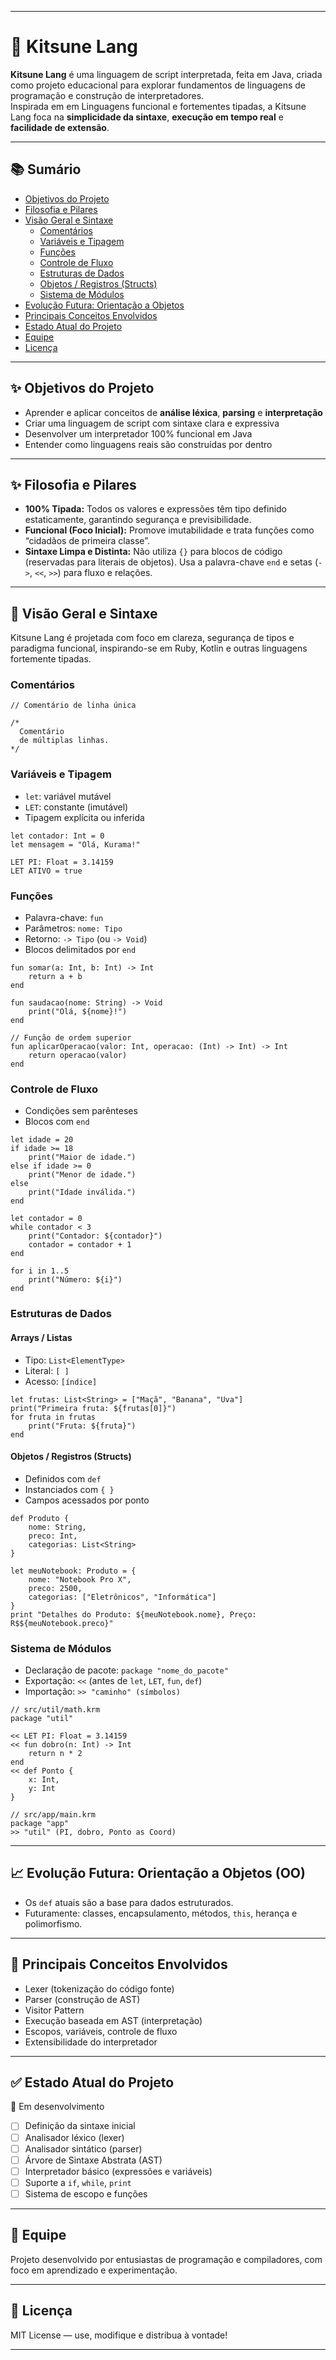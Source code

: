 

---

# 🦊 Kitsune Lang

**Kitsune Lang** é uma linguagem de script interpretada, feita em Java, criada como projeto educacional para explorar fundamentos de linguagens de programação e construção de interpretadores.  
Inspirada em em Linguagens funcional e fortementes tipadas, a Kitsune Lang foca na **simplicidade da sintaxe**, **execução em tempo real** e **facilidade de extensão**.

---

## 📚 Sumário

- [Objetivos do Projeto](#objetivos-do-projeto)
- [Filosofia e Pilares](#filosofia-e-pilares)
- [Visão Geral e Sintaxe](#visão-geral-e-sintaxe)
  - [Comentários](#comentários)
  - [Variáveis e Tipagem](#variáveis-e-tipagem)
  - [Funções](#funções)
  - [Controle de Fluxo](#controle-de-fluxo)
  - [Estruturas de Dados](#estruturas-de-dados)
  - [Objetos / Registros (Structs)](#objetos--registros-structs)
  - [Sistema de Módulos](#sistema-de-módulos)
- [Evolução Futura: Orientação a Objetos](#evolução-futura-orientação-a-objetos-oo)
- [Principais Conceitos Envolvidos](#principais-conceitos-envolvidos)
- [Estado Atual do Projeto](#estado-atual-do-projeto)
- [Equipe](#equipe)
- [Licença](#licença)

---

## ✨ Objetivos do Projeto

- Aprender e aplicar conceitos de **análise léxica**, **parsing** e **interpretação**
- Criar uma linguagem de script com sintaxe clara e expressiva
- Desenvolver um interpretador 100% funcional em Java
- Entender como linguagens reais são construídas por dentro

---

## ✨ Filosofia e Pilares

- **100% Tipada:** Todos os valores e expressões têm tipo definido estaticamente, garantindo segurança e previsibilidade.
- **Funcional (Foco Inicial):** Promove imutabilidade e trata funções como “cidadãos de primeira classe”.
- **Sintaxe Limpa e Distinta:** Não utiliza `{}` para blocos de código (reservadas para literais de objetos). Usa a palavra-chave `end` e setas (`->`, `<<`, `>>`) para fluxo e relações.

---

## 🦊 Visão Geral e Sintaxe

Kitsune Lang é projetada com foco em clareza, segurança de tipos e paradigma funcional, inspirando-se em Ruby, Kotlin e outras linguagens fortemente tipadas.

### Comentários

```kitsune
// Comentário de linha única

/*
  Comentário
  de múltiplas linhas.
*/
```

### Variáveis e Tipagem

- `let`: variável mutável
- `LET`: constante (imutável)
- Tipagem explícita ou inferida

```kitsune
let contador: Int = 0
let mensagem = "Olá, Kurama!"

LET PI: Float = 3.14159
LET ATIVO = true
```

### Funções

- Palavra-chave: `fun`
- Parâmetros: `nome: Tipo`
- Retorno: `-> Tipo` (ou `-> Void`)
- Blocos delimitados por `end`

```kitsune
fun somar(a: Int, b: Int) -> Int
    return a + b
end

fun saudacao(nome: String) -> Void
    print("Olá, ${nome}!")
end

// Função de ordem superior
fun aplicarOperacao(valor: Int, operacao: (Int) -> Int) -> Int
    return operacao(valor)
end
```

### Controle de Fluxo

- Condições sem parênteses
- Blocos com `end`

```kitsune
let idade = 20
if idade >= 18
    print("Maior de idade.")
else if idade >= 0
    print("Menor de idade.")
else
    print("Idade inválida.")
end

let contador = 0
while contador < 3
    print("Contador: ${contador}")
    contador = contador + 1
end

for i in 1..5
    print("Número: ${i}")
end
```

### Estruturas de Dados

#### Arrays / Listas

- Tipo: `List<ElementType>`
- Literal: `[ ]`
- Acesso: `[índice]`

```kitsune
let frutas: List<String> = ["Maçã", "Banana", "Uva"]
print("Primeira fruta: ${frutas[0]}")
for fruta in frutas
    print("Fruta: ${fruta}")
end
```

#### Objetos / Registros (Structs)

- Definidos com `def`
- Instanciados com `{ }`
- Campos acessados por ponto

```kitsune
def Produto {
    nome: String,
    preco: Int,
    categorias: List<String>
}

let meuNotebook: Produto = {
    nome: "Notebook Pro X",
    preco: 2500,
    categorias: ["Eletrônicos", "Informática"]
}
print "Detalhes do Produto: ${meuNotebook.nome}, Preço: R$${meuNotebook.preco}"
```

### Sistema de Módulos

- Declaração de pacote: `package "nome_do_pacote"`
- Exportação: `<<` (antes de `let`, `LET`, `fun`, `def`)
- Importação: `>> "caminho" (símbolos)`

```kitsune
// src/util/math.krm
package "util"

<< LET PI: Float = 3.14159
<< fun dobro(n: Int) -> Int
    return n * 2
end
<< def Ponto {
    x: Int,
    y: Int
}

// src/app/main.krm
package "app"
>> "util" (PI, dobro, Ponto as Coord)
```

---

## 📈 Evolução Futura: Orientação a Objetos (OO)

- Os `def` atuais são a base para dados estruturados.
- Futuramente: classes, encapsulamento, métodos, `this`, herança e polimorfismo.

---

## 🧠 Principais Conceitos Envolvidos

- Lexer (tokenização do código fonte)
- Parser (construção de AST)
- Visitor Pattern
- Execução baseada em AST (interpretação)
- Escopos, variáveis, controle de fluxo
- Extensibilidade do interpretador

---

## ✅ Estado Atual do Projeto

🚧 Em desenvolvimento

- [ ] Definição da sintaxe inicial
- [ ] Analisador léxico (lexer)
- [ ] Analisador sintático (parser)
- [ ] Árvore de Sintaxe Abstrata (AST)
- [ ] Interpretador básico (expressões e variáveis)
- [ ] Suporte a `if`, `while`, `print`
- [ ] Sistema de escopo e funções

---

## 🤝 Equipe

Projeto desenvolvido por entusiastas de programação e compiladores, com foco em aprendizado e experimentação.

---

## 📜 Licença

MIT License — use, modifique e distribua à vontade!

---